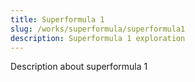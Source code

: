 ```yaml
---
title: Superformula 1
slug: /works/superformula/superformula1
description: Superformula 1 exploration
---
```


Description about superformula 1